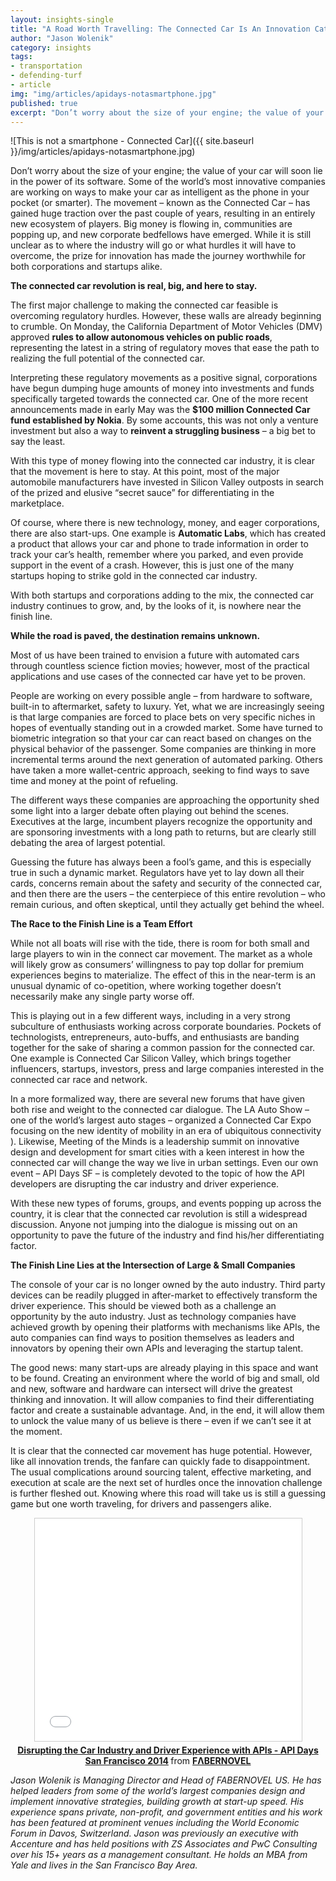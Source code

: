 ```yaml
---
layout: insights-single
title: "A Road Worth Travelling: The Connected Car Is An Innovation Catalyst"
author: "Jason Wolenik"
category: insights
tags:
- transportation
- defending-turf
- article
img: "img/articles/apidays-notasmartphone.jpg"
published: true
excerpt: "Don’t worry about the size of your engine; the value of your car will soon lie in the power of its software. Some of the world’s most innovative companies are working on ways to make your car as intelligent as the phone in your pocket (or smarter)."
---
```



![This is not a smartphone - Connected Car]({{ site.baseurl }}/img/articles/apidays-notasmartphone.jpg)


Don’t worry about the size of your engine; the value of your car will soon lie in the power of its software. Some of the world’s most innovative companies are working on ways to make your car as intelligent as the phone in your pocket (or smarter). The movement – known as the Connected Car – has gained huge traction over the past couple of years, resulting in an entirely new ecosystem of players. Big money is flowing in, communities are popping up, and new corporate bedfellows have emerged. While it is still unclear as to where the industry will go or what hurdles it will have to overcome, the prize for innovation has made the journey worthwhile for both corporations and startups alike.   

 

**The connected car revolution is real, big, and here to stay.**

The first major challenge to making the connected car feasible is overcoming regulatory hurdles.  However, these walls are already beginning to crumble. On Monday, the California Department of Motor Vehicles (DMV) approved **rules to allow autonomous vehicles on public roads**, representing the latest in a string of regulatory moves that ease the path to realizing the full potential of the connected car.

Interpreting these regulatory movements as a positive signal, corporations have begun dumping huge amounts of money into investments and funds specifically targeted towards the connected car.  One of the more recent announcements made in early May was the **$100 million Connected Car fund established by Nokia**. By some accounts, this was not only a venture investment but also a way to **reinvent a struggling business** – a big bet to say the least.

With this type of money flowing into the connected car industry, it is clear that the movement is here to stay. At this point, most of the major automobile manufacturers have invested in Silicon Valley outposts in search of the prized and elusive “secret sauce” for differentiating in the marketplace. 

Of course, where there is new technology, money, and eager corporations, there are also start-ups. One example is **Automatic Labs**, which has created a product that allows your car and phone to trade information in order to track your car’s health, remember where you parked, and even provide support in the event of a crash. However, this is just one of the many startups hoping to strike gold in the connected car industry.

With both startups and corporations adding to the mix, the connected car industry continues to grow, and, by the looks of it, is nowhere near the finish line.

 

**While the road is paved, the destination remains unknown.**

Most of us have been trained to envision a future with automated cars through countless science fiction movies; however, most of the practical applications and use cases of the connected car have yet to be proven. 

People are working on every possible angle – from hardware to software, built-in to aftermarket, safety to luxury. Yet, what we are increasingly seeing is that large companies are forced to place bets on very specific niches in hopes of eventually standing out in a crowded market. Some have turned to biometric integration so that your car can react based on changes on the physical behavior of the passenger.  Some companies are thinking in more incremental terms around the next generation of automated parking. Others have taken a more wallet-centric approach, seeking to find ways to save time and money at the point of refueling.

The different ways these companies are approaching the opportunity shed some light into a larger debate often playing out behind the scenes. Executives at the large, incumbent players recognize the opportunity and are sponsoring investments with a long path to returns, but are clearly still debating the area of largest potential. 

Guessing the future has always been a fool’s game, and this is especially true in such a dynamic market. Regulators have yet to lay down all their cards, concerns remain about the safety and security of the connected car, and then there are the users – the centerpiece of this entire revolution – who remain curious, and often skeptical, until they actually get behind the wheel.

 

**The Race to the Finish Line is a Team Effort**

While not all boats will rise with the tide, there is room for both small and large players to win in the connect car movement. The market as a whole will likely grow as consumers’ willingness to pay top dollar for premium experiences begins to materialize. The effect of this in the near-term is an unusual dynamic of co-opetition, where working together doesn’t necessarily make any single party worse off.

This is playing out in a few different ways, including in a very strong subculture of enthusiasts working across corporate boundaries. Pockets of technologists, entrepreneurs, auto-buffs, and enthusiasts are banding together for the sake of sharing a common passion for the connected car. One example is Connected Car Silicon Valley, which brings together influencers, startups, investors, press and large companies interested in the connected car race and network.

In a more formalized way, there are several new forums that have given both rise and weight to the connected car dialogue. The LA Auto Show – one of the world’s largest auto stages – organized a Connected Car Expo focusing on the new identity of mobility in an era of ubiquitous connectivity ). Likewise, Meeting of the Minds is a leadership summit on innovative design and development for smart cities with a keen interest in how the connected car will change the way we live in urban settings. Even our own event – API Days SF – is completely devoted to the topic of how the API developers are disrupting the car industry and driver experience.
 

With these new types of forums, groups, and events popping up across the country, it is clear that the connected car revolution is still a widespread discussion. Anyone not jumping into the dialogue is missing out on an opportunity to pave the future of the industry and find his/her differentiating factor.

 

**The Finish Line Lies at the Intersection of Large & Small Companies**

The console of your car is no longer owned by the auto industry. Third party devices can be readily plugged in after-market to effectively transform the driver experience. This should be viewed both as a challenge an opportunity by the auto industry. Just as technology companies have achieved growth by opening their platforms with mechanisms like APIs, the auto companies can find ways to position themselves as leaders and innovators by opening their own APIs and leveraging the startup talent.

The good news: many start-ups are already playing in this space and want to be found.  Creating an environment where the world of big and small, old and new, software and hardware can intersect will drive the greatest thinking and innovation. It will allow companies to find their differentiating factor and create a sustainable advantage. And, in the end, it will allow them to unlock the value many of us believe is there – even if we can’t see it at the moment.

It is clear that the connected car movement has huge potential. However, like all innovation trends, the fanfare can quickly fade to disappointment.  The usual complications around sourcing talent, effective marketing, and execution at scale are the next set of hurdles once the innovation challenge is further fleshed out.  Knowing where this road will take us is still a guessing game but one worth traveling, for drivers and passengers alike.

<center>
<iframe src="//www.slideshare.net/slideshow/embed_code/31363615" width="427" height="356" frameborder="0" marginwidth="0" marginheight="0" scrolling="no" style="border:1px solid #CCC; border-width:1px; margin-bottom:5px; max-width: 100%;" allowfullscreen> </iframe> <div style="margin-bottom:5px"> <strong> <a href="https://www.slideshare.net/faberNovel/announcing-api-days-san-francisco-2014" title="Disrupting the Car Industry and Driver Experience with APIs - API Days San Francisco 2014" target="_blank">Disrupting the Car Industry and Driver Experience with APIs - API Days San Francisco 2014</a> </strong> from <strong><a href="http://www.slideshare.net/faberNovel" target="_blank">FΛBERNOVEL</a></strong> </div>
</center> 
 

*Jason Wolenik is Managing Director and Head of FABERNOVEL US. He has helped leaders from some of the world’s largest companies design and implement innovative strategies, building growth at start-up speed.  His experience spans private, non-profit, and government entities and his work has been featured at prominent venues including the World Economic Forum in Davos, Switzerland.  Jason was previously an executive with Accenture and has held positions with ZS Associates and PwC Consulting over his 15+ years as a management consultant. He holds an MBA from Yale and lives in the San Francisco Bay Area.*